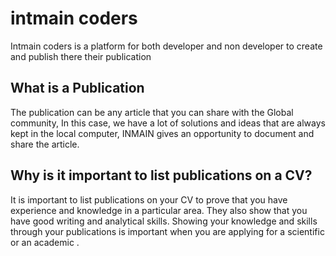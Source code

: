 # intmain coders

Intmain coders is a platform for both developer and non developer to create and publish there their publication

## What is a Publication

The publication can be any article that you can share with the Global community, In this case, we have a lot of solutions and ideas that are always kept in the local computer, INMAIN gives an opportunity to document and share the article.

## Why is it important to list publications on a CV?

It is important to list publications on your CV to prove that you have experience and knowledge in a particular area. They also show that you have good writing and analytical skills. Showing your knowledge and skills through your publications is important when you are applying for a scientific or an academic .
